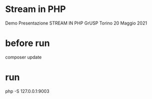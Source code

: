 # Stream in PHP
Demo Presentazione 
STREAM IN PHP
GrUSP Torino 20 Maggio 2021

# before run
composer update
# run
php -S 127.0.0.1:9003
